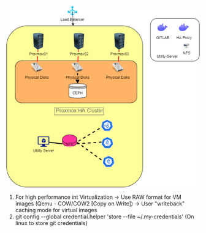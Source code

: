 ![implementation_1](../images/Implementation_diagram_1.png)
1. For high performance int Virtualization
   -> Use RAW format for VM images (Qemu - COW/COW2 [Copy on Write])
   -> User "writeback" caching mode for virtual images
2. git config --global credential.helper 'store --file ~/.my-credentials' (On linux to store git credentials)